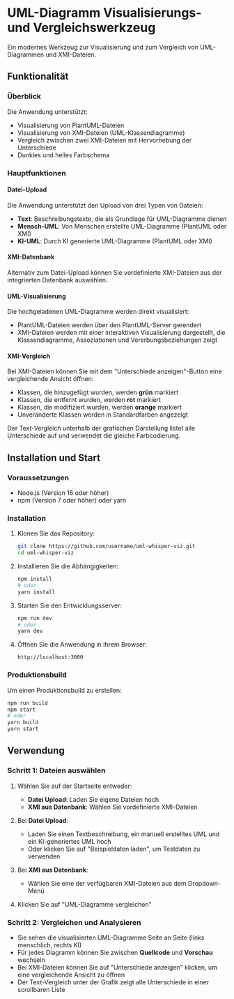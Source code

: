 # UML-Diagramm Visualisierungs- und Vergleichswerkzeug

Ein modernes Werkzeug zur Visualisierung und zum Vergleich von UML-Diagrammen und XMI-Dateien.

## Funktionalität

### Überblick

Die Anwendung unterstützt:

- Visualisierung von PlantUML-Dateien
- Visualisierung von XMI-Dateien (UML-Klassendiagramme)
- Vergleich zwischen zwei XMI-Dateien mit Hervorhebung der Unterschiede
- Dunkles und helles Farbschema

### Hauptfunktionen

#### Datei-Upload

Die Anwendung unterstützt den Upload von drei Typen von Dateien:
- **Text**: Beschreibungstexte, die als Grundlage für UML-Diagramme dienen
- **Mensch-UML**: Von Menschen erstellte UML-Diagramme (PlantUML oder XMI)
- **KI-UML**: Durch KI generierte UML-Diagramme (PlantUML oder XMI)

#### XMI-Datenbank

Alternativ zum Datei-Upload können Sie vordefinierte XMI-Dateien aus der integrierten Datenbank auswählen.

#### UML-Visualisierung

Die hochgeladenen UML-Diagramme werden direkt visualisiert:
- PlantUML-Dateien werden über den PlantUML-Server gerendert
- XMI-Dateien werden mit einer interaktiven Visualisierung dargestellt, die Klassendiagramme, Assoziationen und Vererbungsbeziehungen zeigt

#### XMI-Vergleich

Bei XMI-Dateien können Sie mit dem "Unterschiede anzeigen"-Button eine vergleichende Ansicht öffnen:

- Klassen, die hinzugefügt wurden, werden **grün** markiert
- Klassen, die entfernt wurden, werden **rot** markiert
- Klassen, die modifiziert wurden, werden **orange** markiert
- Unveränderte Klassen werden in Standardfarben angezeigt

Der Text-Vergleich unterhalb der grafischen Darstellung listet alle Unterschiede auf und verwendet die gleiche Farbcodierung.

## Installation und Start

### Voraussetzungen

- Node.js (Version 16 oder höher)
- npm (Version 7 oder höher) oder yarn

### Installation

1. Klonen Sie das Repository:
   ```bash
   git clone https://github.com/username/uml-whisper-viz.git
   cd uml-whisper-viz
   ```

2. Installieren Sie die Abhängigkeiten:
   ```bash
   npm install
   # oder
   yarn install
   ```

3. Starten Sie den Entwicklungsserver:
   ```bash
   npm run dev
   # oder
   yarn dev
   ```

4. Öffnen Sie die Anwendung in Ihrem Browser:
   ```
   http://localhost:3000
   ```

### Produktionsbuild

Um einen Produktionsbuild zu erstellen:

```bash
npm run build
npm start
# oder
yarn build
yarn start
```

## Verwendung

### Schritt 1: Dateien auswählen

1. Wählen Sie auf der Startseite entweder:
   - **Datei Upload**: Laden Sie eigene Dateien hoch
   - **XMI aus Datenbank**: Wählen Sie vordefinierte XMI-Dateien

2. Bei **Datei Upload**:
   - Laden Sie einen Textbeschreibung, ein manuell erstelltes UML und ein KI-generiertes UML hoch
   - Oder klicken Sie auf "Beispieldaten laden", um Testdaten zu verwenden

3. Bei **XMI aus Datenbank**:
   - Wählen Sie eine der verfügbaren XMI-Dateien aus dem Dropdown-Menü

4. Klicken Sie auf "UML-Diagramme vergleichen"

### Schritt 2: Vergleichen und Analysieren

- Sie sehen die visualisierten UML-Diagramme Seite an Seite (links menschlich, rechts KI)
- Für jedes Diagramm können Sie zwischen **Quellcode** und **Vorschau** wechseln
- Bei XMI-Dateien können Sie auf "Unterschiede anzeigen" klicken, um eine vergleichende Ansicht zu öffnen
- Der Text-Vergleich unter der Grafik zeigt alle Unterschiede in einer scrollbaren Liste
